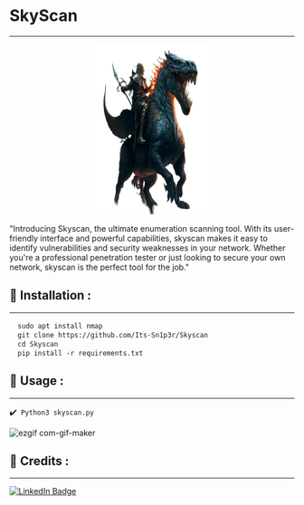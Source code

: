 # SkyScan
---
<p align="center">
<img src="logo.png" alt="center" style="width:200px; height:300px"/>
</p>
"Introducing Skyscan, the ultimate enumeration scanning tool. With its user-friendly interface and powerful capabilities, skyscan makes it easy to identify vulnerabilities and security weaknesses in your network. Whether you're a professional penetration tester or just looking to secure your own network, skyscan is the perfect tool for the job."

## :pushpin: Installation :
---

``` 
  sudo apt install nmap
  git clone https://github.com/Its-Sn1p3r/Skyscan
  cd Skyscan
  pip install -r requirements.txt
```
## :pushpin: Usage :
---
✔️`` Python3 skyscan.py``

![ezgif com-gif-maker](https://user-images.githubusercontent.com/111459230/213830415-8b0a206a-a8f3-449f-97e7-6e0e01e744c7.gif)
## 📜 Credits :
---

[![LinkedIn Badge](https://img.shields.io/badge/LinkedIn-0077B5?style=for-the-badge&logo=linkedin&logoColor=white)](https://www.linkedin.com/in/elmehdi-chbani/)
